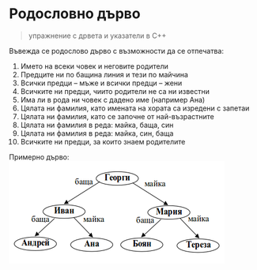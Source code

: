 # Родословно дърво

> упражнение с дрвета и указатели в C++

Въвежда се родослово дърво с възможности да се отпечатва:

1. Името на всеки човек и неговите родители
2. Предците ни по бащина линия и тези по майчина
3. Всички предци – мъже и всички предци – жени
4. Всичките ни предци, чиито родители не са ни известни
5. Има ли в рода ни човек с дадено име (например Ана)
6. Цялата ни фамилия, като имената на хората са изредени с запетаи
7. Цялата ни фамилия, като се започне от най-възрастните
8. Цялата ни фамилия в реда: майка, баща, син
9. Цялата ни фамилия в реда: майка, син, баща
10. Всичките ни предци, за които знаем родителите

Примерно дърво:
![example-image](https://raw.githubusercontent.com/koko1313/cpp-family-tree/master/sample.png)